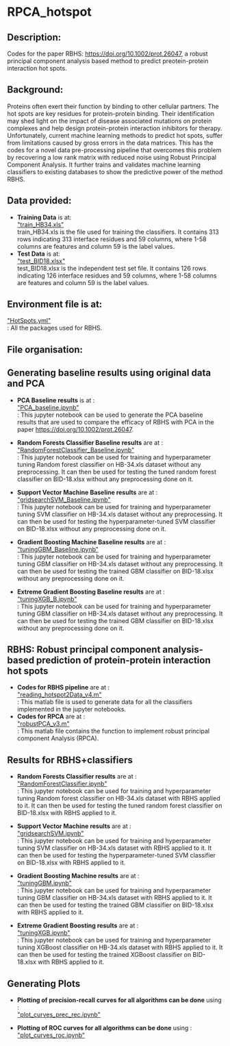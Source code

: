 # RPCA_hotspot


## Description: 
Codes for the paper RBHS: https://doi.org/10.1002/prot.26047, a robust principal component analysis based method to predict preotein-protein interaction hot spots.


## Background:
Proteins often exert their function by binding to other cellular partners. The hot spots are key residues for protein-protein binding. Their identification may shed light on the impact of disease associated mutations on protein complexes and help design protein-protein interaction inhibitors for therapy. Unfortunately, current machine learning methods to predict hot spots, suffer from limitations caused by gross errors in the data matrices. This has the codes for a novel data pre-processing pipeline that overcomes this problem by recovering a low rank matrix with reduced noise using Robust Principal Component Analysis. It further trains and validates machine learning classifiers to existing databases to show the predictive power of the method RBHS.




## Data provided: 
 - **Training Data** is at:<br>
["train_HB34.xls"](https://github.com/Divya1205/RBHS_Sitani/blob/master/train_HB34.xls) <br>
train_HB34.xls is the file used for training the classifiers. It contains 313 rows indicating 313 interface residues and 59 columns, where 1-58 columns are features and column 59 is the label values.
- **Test Data** is at:<br>
["test_BID18.xlsx"](https://github.com/Divya1205/RBHS_Sitani/blob/master/test_BID18.xlsx) <br>
test_BID18.xlsx is the independent test set file. It contains 126 rows indicating 126 interface residues and 59 columns, where 1-58 columns are features and column 59 is the label values. 

## Environment file is at:<br>
["HotSpots.yml"](https://github.com/Divya1205/RBHS_Sitani/blob/master/HotSpots.yml) <br>:
All the packages used for RBHS.

## File organisation: <br>

## Generating baseline results using original data and PCA
- **PCA Baseline results** is at :<br>
["PCA_baseline.ipynb"](https://github.com/Divya1205/RBHS_Sitani/blob/master/PCA_baseline.ipynb) <br>:
This jupyter notebook can be used to generate the PCA baseline results that are used to compare the efficacy of RBHS with PCA in the paper https://doi.org/10.1002/prot.26047.

- **Random Forests Classifier Baseline results** are at :<br>
["RandomForestClassifier_Baseline.ipynb"](https://github.com/Divya1205/RBHS_Sitani/blob/master/RandomForestClassifier_Baseline.ipynb) <br>:
This jupyter notebook can be used for training and hyperparameter tuning Random forest classifier on HB-34.xls dataset without any preprocessing. It can then be used for testing the tuned random forest classifier on BID-18.xlsx without any preprocessing done on it.

- **Support Vector Machine Baseline results** are at :<br>
["gridsearchSVM_Baseline.ipynb"](https://github.com/Divya1205/RBHS_Sitani/blob/master/gridsearchSVM_Baseline.ipynb) <br>:
This jupyter notebook can be used for training and hyperparameter tuning SVM classifier on HB-34.xls dataset without any preprocessing. It can then be used for testing the hyperparameter-tuned SVM classifier on BID-18.xlsx without any preprocessing done on it.

- **Gradient Boosting Machine Baseline results** are at :<br>
["tuningGBM_Baseline.ipynb"](https://github.com/Divya1205/RBHS_Sitani/blob/master/tuningGBM_Baseline.ipynb) <br>:
This jupyter notebook can be used for training and hyperparameter tuning GBM classifier on HB-34.xls dataset without any preprocessing. It can then be used for testing the trained GBM classifier on BID-18.xlsx without any preprocessing done on it.

- **Extreme Gradient Boosting Baseline results** are at :<br>
["tuningXGB_B.ipynb"](https://github.com/Divya1205/RBHS_Sitani/blob/master/tuningXGB_B.ipynb) <br>:
This jupyter notebook can be used for training and hyperparameter tuning GBM classifier on HB-34.xls dataset without any preprocessing. It can then be used for testing the trained GBM classifier on BID-18.xlsx without any preprocessing done on it.

## RBHS: Robust principal component analysis-based prediction of protein-protein interaction hot spots
- **Codes for RBHS pipeline** are at :<br>
["reading_hotspot2Data_v4.m"](https://github.com/Divya1205/RBHS_Sitani/blob/master/reading_hotspot2Data_v4.m) <br>:
This matlab file is used to generate data for all the classifiers implemented in the jupyter notebooks.
- **Codes for RPCA** are at :<br>
["robustPCA_v3.m"](https://github.com/Divya1205/RBHS_Sitani/blob/master/robustPCA_v3.m) <br>:
This matlab file contains the function to implement robust principal component Analysis (RPCA).


## Results for RBHS+classifiers

- **Random Forests Classifier results** are at :<br>
["RandomForestClassifier.ipynb"](https://github.com/Divya1205/RBHS_Sitani/blob/master/RandomForestClassifier.ipynb) <br>:
This jupyter notebook can be used for training and hyperparameter tuning Random forest classifier on HB-34.xls dataset with RBHS applied to it. It can then be used for testing the tuned random forest classifier on BID-18.xlsx with RBHS applied to it.

- **Support Vector Machine results** are at :<br>
["gridsearchSVM.ipynb"](https://github.com/Divya1205/RBHS_Sitani/blob/master/gridsearchSVM.ipynb) <br>:
This jupyter notebook can be used for training and hyperparameter tuning SVM classifier on HB-34.xls dataset with RBHS applied to it. It can then be used for testing the hyperparameter-tuned SVM classifier on BID-18.xlsx with RBHS applied to it.

- **Gradient Boosting Machine results** are at :<br>
["tuningGBM.ipynb"](https://github.com/Divya1205/RBHS_Sitani/blob/master/tuningGBM.ipynb) <br>:
This jupyter notebook can be used for training and hyperparameter tuning GBM classifier on HB-34.xls dataset with RBHS applied to it. It can then be used for testing the trained GBM classifier on BID-18.xlsx with RBHS applied to it.

- **Extreme Gradient Boosting results** are at :<br>
["tuningXGB.ipynb"](https://github.com/Divya1205/RBHS_Sitani/blob/master/tuningXGB.ipynb) <br>:
This jupyter notebook can be used for training and hyperparameter tuning XGBoost classifier on HB-34.xls dataset with RBHS applied to it. It can then be used for testing the trained XGBoost classifier on BID-18.xlsx with RBHS applied to it.


  
## Generating Plots
- **Plotting of precision-recall curves for all algorithms can be done** using :<br>
["plot_curves_prec_rec.ipynb"](https://github.com/Divya1205/RBHS_Sitani/blob/master/plot_curves_prec_rec.ipynb) 


- **Plotting of ROC curves for all algorithms can be done** using :<br>
["plot_curves_roc.ipynb"](https://github.com/Divya1205/RBHS_Sitani/blob/master/plot_curves_roc.ipynb)







